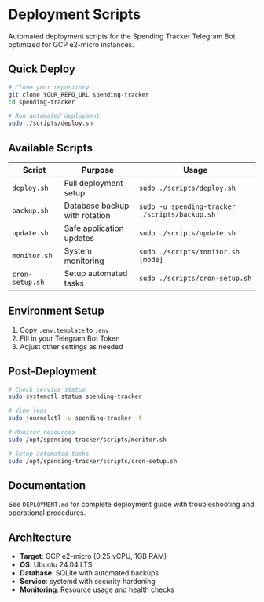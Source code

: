# Deployment Scripts

Automated deployment scripts for the Spending Tracker Telegram Bot optimized for GCP e2-micro instances.

## Quick Deploy

```bash
# Clone your repository
git clone YOUR_REPO_URL spending-tracker
cd spending-tracker

# Run automated deployment
sudo ./scripts/deploy.sh
```

## Available Scripts

| Script | Purpose | Usage |
|--------|---------|-------|
| `deploy.sh` | Full deployment setup | `sudo ./scripts/deploy.sh` |
| `backup.sh` | Database backup with rotation | `sudo -u spending-tracker ./scripts/backup.sh` |
| `update.sh` | Safe application updates | `sudo ./scripts/update.sh` |
| `monitor.sh` | System monitoring | `sudo ./scripts/monitor.sh [mode]` |
| `cron-setup.sh` | Setup automated tasks | `sudo ./scripts/cron-setup.sh` |

## Environment Setup

1. Copy `.env.template` to `.env`
2. Fill in your Telegram Bot Token
3. Adjust other settings as needed

## Post-Deployment

```bash
# Check service status
sudo systemctl status spending-tracker

# View logs
sudo journalctl -u spending-tracker -f

# Monitor resources
sudo /opt/spending-tracker/scripts/monitor.sh

# Setup automated tasks
sudo /opt/spending-tracker/scripts/cron-setup.sh
```

## Documentation

See `DEPLOYMENT.md` for complete deployment guide with troubleshooting and operational procedures.

## Architecture

- **Target**: GCP e2-micro (0.25 vCPU, 1GB RAM)
- **OS**: Ubuntu 24.04 LTS
- **Database**: SQLite with automated backups
- **Service**: systemd with security hardening
- **Monitoring**: Resource usage and health checks
